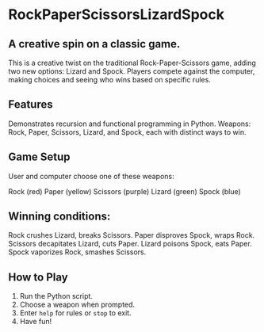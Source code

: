 # RockPaperScissorsLizardSpock

## A creative spin on a classic game. 

This is a creative twist on the traditional Rock-Paper-Scissors game, adding two new options: Lizard and Spock. Players compete against the computer, making choices and seeing who wins based on specific rules.

## Features
Demonstrates recursion and functional programming in Python.
Weapons: Rock, Paper, Scissors, Lizard, and Spock, each with distinct ways to win.

## Game Setup
User and computer choose one of these weapons:

Rock (red)
Paper (yellow)
Scissors (purple)
Lizard (green)
Spock (blue)



## Winning conditions:

Rock crushes Lizard, breaks Scissors.
Paper disproves Spock, wraps Rock.
Scissors decapitates Lizard, cuts Paper.
Lizard poisons Spock, eats Paper.
Spock vaporizes Rock, smashes Scissors.

## How to Play
1. Run the Python script.
2. Choose a weapon when prompted.
3. Enter `help` for rules or `stop` to exit.
4. Have fun! 